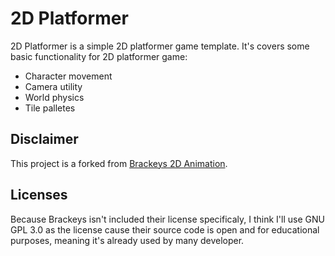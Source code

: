 # 2D Platformer

2D Platformer is a simple 2D platformer game template. It's covers some basic functionality for 2D platformer game:

* Character movement
* Camera utility
* World physics
* Tile palletes

## Disclaimer

This project is a forked from [Brackeys 2D Animation](https://github.com/Brackeys/2D-Animation/).

## Licenses

Because Brackeys isn't included their license specificaly, I think I'll use GNU GPL 3.0 as the license cause their source code is open and for educational purposes, meaning it's already used by many developer.
